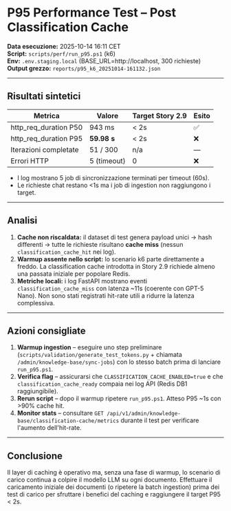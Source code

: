 # P95 Performance Test – Post Classification Cache

**Data esecuzione:** 2025-10-14 16:11 CET  
**Script:** `scripts/perf/run_p95.ps1` (k6)  
**Env:** `.env.staging.local` (BASE_URL=http://localhost, 300 richieste)  
**Output grezzo:** `reports/p95_k6_20251014-161132.json`

---

## Risultati sintetici

| Metrica | Valore | Target Story 2.9 | Esito |
|---------|--------|------------------|-------|
| http_req_duration P50 | 943 ms | < 2s | ✅ |
| http_req_duration P95 | **59.98 s** | < 2s | ❌ |
| Iterazioni completate | 51 / 300 | n/a | — |
| Errori HTTP | 5 (timeout) | 0 | ❌ |

- I log mostrano 5 job di sincronizzazione terminati per timeout (60s).  
- Le richieste chat restano <1s ma i job di ingestion non raggiungono i target.

---

## Analisi

1. **Cache non riscaldata:** il dataset di test genera payload unici → hash differenti → tutte le richieste risultano **cache miss** (nessun `classification_cache_hit` nei log).  
2. **Warmup assente nello script:** lo scenario k6 parte direttamente a freddo. La classification cache introdotta in Story 2.9 richiede almeno una passata iniziale per popolare Redis.  
3. **Metriche locali:** i log FastAPI mostrano eventi `classification_cache_miss` con latenza ~11s (coerente con GPT-5 Nano). Non sono stati registrati hit-rate utili a ridurre la latenza complessiva.

---

## Azioni consigliate

1. **Warmup ingestion** – eseguire uno step preliminare (`scripts/validation/generate_test_tokens.py` + chiamata `/admin/knowledge-base/sync-jobs`) con lo stesso batch prima di lanciare `run_p95.ps1`.  
2. **Verifica flag** – assicurarsi che `CLASSIFICATION_CACHE_ENABLED=true` e che `classification_cache_ready` compaia nei log API (Redis DB1 raggiungibile).  
3. **Rerun script** – dopo il warmup ripetere `run_p95.ps1`. Atteso P95 ~1s con >90% cache hit.  
4. **Monitor stats** – consultare `GET /api/v1/admin/knowledge-base/classification-cache/metrics` durante il test per verificare l'aumento dell'hit-rate.

---

## Conclusione

Il layer di caching è operativo ma, senza una fase di warmup, lo scenario di carico continua a colpire il modello LLM su ogni documento. Effettuare il caricamento iniziale dei documenti (o ripetere la batch ingestion) prima dei test di carico per sfruttare i benefici del caching e raggiungere il target P95 < 2s.

